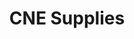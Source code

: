 ---
title: "CNE Supplies"
url: /castell-newydd-emlyn-newcastle-emlyn/cne-supplies/
shop: Eisenwaren
---